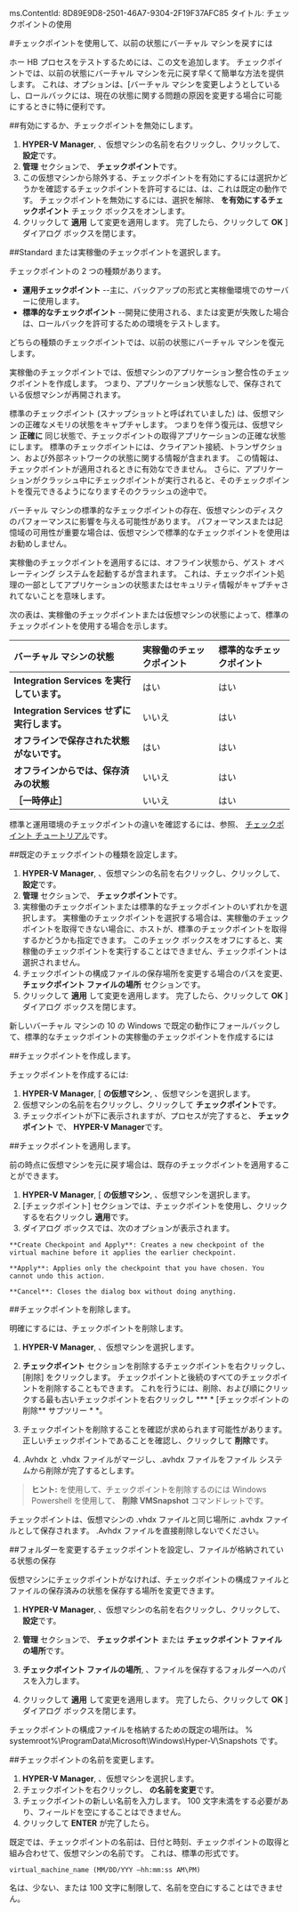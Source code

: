 ms.ContentId: 8D89E9D8-2501-46A7-9304-2F19F37AFC85
タイトル: チェックポイントの使用

#チェックポイントを使用して、以前の状態にバーチャル マシンを戻すには

ホー HB プロセスをテストするためには、この文を追加します。
チェックポイントでは、以前の状態にバーチャル マシンを元に戻す早くて簡単な方法を提供します。
これは、オプションは、[バーチャル マシンを変更しようとしているし、ロールバックには、現在の状態に関する問題の原因を変更する場合に可能にするときに特に便利です。


##有効にするか、チェックポイントを無効にします。

1.   **HYPER-V Manager**, 、仮想マシンの名前を右クリックし、クリックして、 **設定**です。
2.   **管理** セクションで、 **チェックポイント**です。
3.  この仮想マシンから除外する、チェックポイントを有効にするには選択かどうかを確認するチェックポイントを許可するには、は、これは既定の動作です。
    チェックポイントを無効にするには、選択を解除、 **を有効にするチェックポイント** チェック ボックスをオンします。
4.  クリックして **適用** して変更を適用します。
    完了したら、クリックして **OK** ] ダイアログ ボックスを閉じます。


##Standard または実稼働のチェックポイントを選択します。

チェックポイントの 2 つの種類があります。
*  **運用チェックポイント** --主に、バックアップの形式と実稼働環境でのサーバーに使用します。
*  **標準的なチェックポイント** --開発に使用される、または変更が失敗した場合は、ロールバックを許可するための環境をテストします。
    

どちらの種類のチェックポイントでは、以前の状態にバーチャル マシンを復元します。

実稼働のチェックポイントでは、仮想マシンのアプリケーション整合性のチェックポイントを作成します。
つまり、アプリケーション状態なしで、保存されている仮想マシンが再開されます。



標準のチェックポイント (スナップショットと呼ばれていました) は、仮想マシンの正確なメモリの状態をキャプチャします。
つまりを伴う復元は、仮想マシン **正確に** 同じ状態で、チェックポイントの取得アプリケーションの正確な状態にします。
標準のチェックポイントには、クライアント接続、トランザクション、および外部ネットワークの状態に関する情報が含まれます。
この情報は、チェックポイントが適用されるときに有効なできません。
さらに、アプリケーションがクラッシュ中にチェックポイントが実行されると、そのチェックポイントを復元できるようになりますそのクラッシュの途中で。

バーチャル マシンの標準的なチェックポイントの存在、仮想マシンのディスクのパフォーマンスに影響を与える可能性があります。
パフォーマンスまたは記憶域の可用性が重要な場合は、仮想マシンで標準的なチェックポイントを使用はお勧めしません。


実稼働のチェックポイントを適用するには、オフライン状態から、ゲスト オペレーティング システムを起動するが含まれます。
これは、チェックポイント処理の一部としてアプリケーションの状態またはセキュリティ情報がキャプチャされてないことを意味します。


次の表は、実稼働のチェックポイントまたは仮想マシンの状態によって、標準のチェックポイントを使用する場合を示します。

| **バーチャル マシンの状態**| **実稼働のチェックポイント**| **標準的なチェックポイント**|
|:-----|:-----|:-----|
| **Integration Services を実行しています。**| はい| はい|
| **Integration Services せずに実行します。**| いいえ| はい|
| **オフラインで保存された状態がないです。**| はい| はい|
| **オフラインからでは、保存済みの状態**| いいえ| はい|
| **［一時停止］**| いいえ| はい|
標準と運用環境のチェックポイントの違いを確認するには、参照、 [チェックポイント チュートリアル](../quick_start/walkthrough_checkpoints.md)です。

##既定のチェックポイントの種類を設定します。

1.   **HYPER-V Manager**, 、仮想マシンの名前を右クリックし、クリックして、 **設定**です。
2.   **管理** セクションで、 **チェックポイント**です。
3.  実稼働のチェックポイントまたは標準的なチェックポイントのいずれかを選択します。
    実稼働のチェックポイントを選択する場合は、実稼働のチェックポイントを取得できない場合に、ホストが、標準のチェックポイントを取得するかどうかも指定できます。
    このチェック ボックスをオフにすると、実稼働のチェックポイントを実行することはできません、チェックポイントは選択されません。
4.  チェックポイントの構成ファイルの保存場所を変更する場合のパスを変更、 **チェックポイント ファイルの場所** セクションです。
5.  クリックして **適用** して変更を適用します。
    完了したら、クリックして **OK** ] ダイアログ ボックスを閉じます。

新しいバーチャル マシンの 10 の Windows で既定の動作にフォールバックして、標準的なチェックポイントの実稼働のチェックポイントを作成するには


##チェックポイントを作成します。

チェックポイントを作成するには:
1.   **HYPER-V Manager**, [ **の仮想マシン**, 、仮想マシンを選択します。
2.  仮想マシンの名前を右クリックし、クリックして **チェックポイント**です。
3.  チェックポイントが下に表示されますが、プロセスが完了すると、 **チェックポイント** で、 **HYPER-V Manager**です。
    


##チェックポイントを適用します。

前の時点に仮想マシンを元に戻す場合は、既存のチェックポイントを適用することができます。

1.   **HYPER-V Manager**, [ **の仮想マシン**, 、仮想マシンを選択します。
2.  [チェックポイント] セクションでは、チェックポイントを使用し、クリックするを右クリックし **適用**です。
3.  ダイアログ ボックスでは、次のオプションが表示されます。
    

``` 
**Create Checkpoint and Apply**: Creates a new checkpoint of the virtual machine before it applies the earlier checkpoint. 

**Apply**: Applies only the checkpoint that you have chosen. You cannot undo this action.

**Cancel**: Closes the dialog box without doing anything.
```

##チェックポイントを削除します。

明確にするには、チェックポイントを削除します。


1.   **HYPER-V Manager**, 、仮想マシンを選択します。
2.   **チェックポイント** セクションを削除するチェックポイントを右クリックし、[削除] をクリックします。
    チェックポイントと後続のすべてのチェックポイントを削除することもできます。
    これを行うには、削除、および順にクリックする最も古いチェックポイントを右クリックし *** * [チェックポイントの削除** サブツリー * *。
3.  チェックポイントを削除することを確認が求められます可能性があります。
    正しいチェックポイントであることを確認し、クリックして **削除**です。
    
4.  .Avhdx と .vhdx ファイルがマージし、.avhdx ファイルをファイル システムから削除が完了するとします。
    

> **ヒント:** を使用して、チェックポイントを削除するのには Windows Powershell を使用して、 **削除 VMSnapshot** コマンドレットです。
> 

チェックポイントは、仮想マシンの .vhdx ファイルと同じ場所に .avhdx ファイルとして保存されます。
.Avhdx ファイルを直接削除しないでください。


##フォルダーを変更するチェックポイントを設定し、ファイルが格納されている状態の保存

仮想マシンにチェックポイントがなければ、チェックポイントの構成ファイルとファイルの保存済みの状態を保存する場所を変更できます。

1.   **HYPER-V Manager**, 、仮想マシンの名前を右クリックし、クリックして、 **設定**です。
    
2.   **管理** セクションで、 **チェックポイント** または **チェックポイント ファイルの場所**です。
    
4.   **チェックポイント ファイルの場所**, 、ファイルを保存するフォルダーへのパスを入力します。
    
5.  クリックして **適用** して変更を適用します。
    完了したら、クリックして **OK** ] ダイアログ ボックスを閉じます。

チェックポイントの構成ファイルを格納するための既定の場所は。 % systemroot%\ProgramData\Microsoft\Windows\Hyper-V\Snapshots です。




##チェックポイントの名前を変更します。

1.   **HYPER-V Manager**, 、仮想マシンを選択します。
2.  チェックポイントを右クリックし、 **の名前を変更**です。
3.  チェックポイントの新しい名前を入力します。
    100 文字未満をする必要があり、フィールドを空にすることはできません。
4.  クリックして **ENTER** が完了したら。

既定では、チェックポイントの名前は、日付と時刻、チェックポイントの取得と組み合わせて、仮想マシンの名前です。
これは、標準の形式です。


```
virtual_machine_name (MM/DD/YYY –hh:mm:ss AM\PM)
```

名は、少ない、または 100 文字に制限して、名前を空白にすることはできません。







